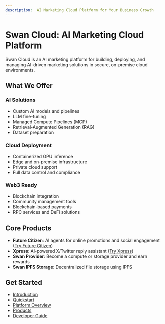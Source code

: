 ```yaml
---
description:  AI Marketing Cloud Platform for Your Business Growth
---
```


# Swan Cloud: AI Marketing Cloud Platform

Swan Cloud is an AI marketing platform for building, deploying, and managing AI-driven marketing solutions in secure, on-premise cloud environments.

## What We Offer

### AI Solutions
- Custom AI models and pipelines
- LLM fine-tuning
- Managed Compute Pipelines (MCP)
- Retrieval-Augmented Generation (RAG)
- Dataset preparation

### Cloud Deployment
- Containerized GPU inference
- Edge and on-premise infrastructure
- Private cloud support
- Full data control and compliance

### Web3 Ready
- Blockchain integration
- Community management tools
- Blockchain-based payments
- RPC services and DeFi solutions

## Core Products

- **Future Citizen**: AI agents for online promotions and social engagement ([Try Future Citizen](https://app.futurecitizen.ai/))
- **Xpress**: AI-powered X/Twitter reply assistant ([Try Xpress](https://xpress.futurecitizen.ai/))
- **Swan Provider**: Become a compute or storage provider and earn rewards
- **Swan IPFS Storage**: Decentralized file storage using IPFS

## Get Started
- [Introduction](getting-started/introduction.md)
- [Quickstart](getting-started/quickstart.md)
- [Platform Overview](platform-overview/architecture.md)
- [Products](products/future-citizen/overview.md)
- [Developer Guide](developer/api-reference.md)
